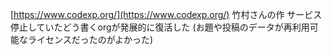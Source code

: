 
[https://www.codexp.org/](https://www.codexp.org/)
竹村さんの作
サービス停止していたどう書くorgが発展的に復活した
(お題や投稿のデータが再利用可能なライセンスだったのがよかった)
